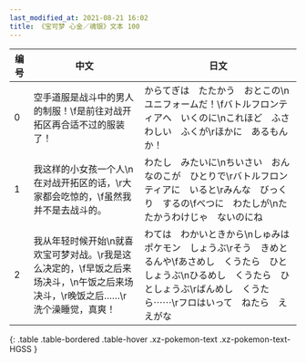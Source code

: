 ```yaml
---
last_modified_at: 2021-08-21 16:02
title: 《宝可梦 心金／魂银》文本 100
---
```

| 编号 | 中文 | 日文 |
| ---- | ---- | ---- |
| 0 | 空手道服是战斗中的男人的制服！\f是前往对战开拓区再合适不过的服装了！ | からてぎは　たたかう　おとこの\nユニフォームだ！\fバトルフロンティアへ　いくのに\nこれほど　ふさわしい　ふくが\rほかに　あるもんか！ |
| 1 | 我这样的小女孩一个人\n在对战开拓区的话，\r大家都会吃惊的，\f虽然我并不是去战斗的。 | わたし　みたいに\nちいさい　おんなのこが　ひとりで\rバトルフロンティアに　いると\rみんな　びっくり　するの\fべつに　わたしが\nたたかうわけじゃ　ないのにね |
| 2 | 我从年轻时候开始\n就喜欢宝可梦对战。\r我是这么决定的，\f早饭之后来场决斗，\n午饭之后来场决斗，\r晚饭之后……\r洗个澡睡觉，真爽！ | わては　わかいときから\nしゅみは　ポケモン　しょうぶ\rそう　きめとるんや\fあさめし　くうたら　ひとしょうぶ\nひるめし　くうたら　ひとしょうぶ\rばんめし　くうたら⋯⋯\rフロはいって　ねたら　ええがな |
{: .table .table-bordered .table-hover .xz-pokemon-text .xz-pokemon-text-HGSS }